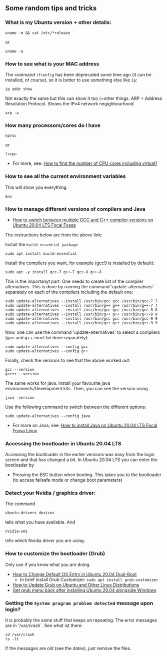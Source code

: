 ## Some random tips and tricks

### What is my Ubuntu version + other details:
```
uname -m && cat /etc/*release
```
or
```
uname -a
```

### How to see what is your MAC address
The command `ifconfig` has been deprecated some time ago (it can be installed, of course), so it is better to use something else like `ip`:
```
ip addr show
```
Not exactly the same but this can show it too (+other things. ARP = Address Resolution Protocol. Shows the IPv4 network negighbourhood.
```
arp -a
```

### How many processors/cores do I have

```
nproc
```
or
```
lscpu
```

- For more, see: [How to find the number of CPU cores including virtual?](https://askubuntu.com/questions/724228/how-to-find-the-number-of-cpu-cores-including-virtual)

### How to see all the current environment variables
This will show you everything. 
```
env
```


### How to manage different versions of compilers and Java
- [How to switch between multiple GCC and G++ compiler versions on Ubuntu 20.04 LTS Focal Fossa](https://linuxconfig.org/how-to-switch-between-multiple-gcc-and-g-compiler-versions-on-ubuntu-20-04-lts-focal-fossa)

The instructions below are from the above link:

Install the `build-essential package`
```
sudo apt install build-essential
```
Install the compilers you want, for example (gcc9 is installed by default):
```
sudo apt -y install gcc-7 g++-7 gcc-8 g++-8 
```
This is the importanyt part: One needs to create list of the compiler alternatives. This is done by running the command 'update-alternatives' separately on each of the compilers including the default one:
```
sudo update-alternatives --install /usr/bin/gcc gcc /usr/bin/gcc-7 7
sudo update-alternatives --install /usr/bin/g++ g++ /usr/bin/g++-7 7
sudo update-alternatives --install /usr/bin/gcc gcc /usr/bin/gcc-8 8
sudo update-alternatives --install /usr/bin/g++ g++ /usr/bin/g++-8 8
sudo update-alternatives --install /usr/bin/gcc gcc /usr/bin/gcc-9 9
sudo update-alternatives --install /usr/bin/g++ g++ /usr/bin/g++-9 9
```
Now, one can use the command 'update-alternatives' to select a compilers (gcc and g++ muct be done separately): 
```
sudo update-alternatives --config gcc
sudo update-alternatives --config g++
```
Finally, check the versions to see that the above worked out:
```
gcc --version
gcc++ --version
```

The same works for java. Install your favourite java environments/Development kits. Then, you can see the version using
```
java -version
```
Use the following command to switch between the different options:
```
sudo update-alternatives --config java
```

- For more on Java, see: [How to install Java on Ubuntu 20.04 LTS Focal Fossa Linux ](https://linuxconfig.org/how-to-install-java-on-ubuntu-20-04-lts-focal-fossa-linux)

### Accessing the bootloader in Ubuntu 20.04 LTS
Accessing the bootloader in the earlier versions was easy from the login screen and that has changed a bit. In Ubuntu 20.04 LTS you can enter the bootloader by
 - Pressing the ESC button when booting. This takes you to the bootloader (to access failsafe mode or change boot parameters)

### Detect your Nvidia / graphics driver:
The command 
```
ubuntu-drivers devices
```
tells what you have available. And
```
nvidia-smi
```
tells which Nvidia driver you are using.



### How to customize the bootloader (Grub)
Only use if you know what you are doing.
- [How to Change Default OS Entry in Ubuntu 20.04 Dual-Boot](http://ubuntuhandbook.org/index.php/2020/04/default-os-entry-ubuntu-20-04-dual-boot/)
  - In brief install Grub Customizer: `sudo apt install grub-customizer`
- [How to Update Grub on Ubuntu and Other Linux Distributions](https://itsfoss.com/update-grub/)  
- [Get grub menu back after installing Ubuntu 20.04 alongside Windows](https://medium.com/@leijerry888/get-grub-menu-back-after-installing-ubuntu-20-04-alongside-windows-dab5de5afc37)  

### Getting the `System program problem detected` message upon login?

It is probably the same stuff that keeps on repeating. The error messages are in '/var/crash`. See what ist there:
```
cd /var/crash
ls -lt
```
If the messages are old (see the dates), just remove the files.

